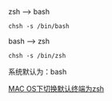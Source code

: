 zsh  --> bash  
```
chsh -s /bin/bash
```

bash --> zsh  
```
chsh -s /bin/zsh
```

系统默认为：bash  

[MAC OS下切换默认终端为zsh](https://blog.csdn.net/u013659732/article/details/60479256)

